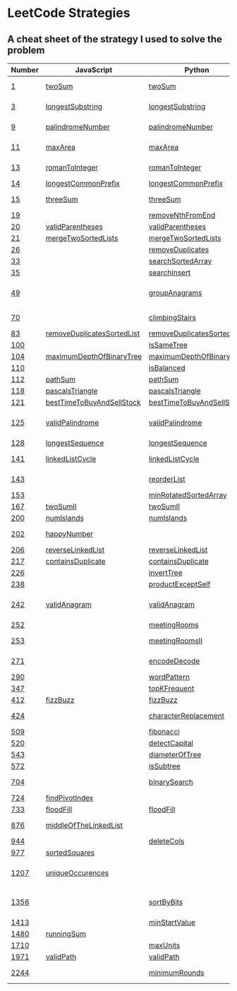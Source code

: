 # LeetCode Strategies

## A cheat sheet of the strategy I used to solve the problem

| Number                                                                                | JavaScript                                                    | Python                                                        | Strategy                          |
| ------------------------------------------------------------------------------------- | ------------------------------------------------------------- | ------------------------------------------------------------- | --------------------------------- |
| [1](https://leetcode.com/problems/two-sum/)                                           | [twoSum](./easy/1-twoSum.js)                                  | [twoSum](./easy/1-twoSum.py)                                  | Hashmap with complements          |
| [3](https://leetcode.com/problems/longest-substring-without-repeating-characters)     | [longestSubstring](./medium/3-longestSubstring.js)            | [longestSubstring](./medium/3-longestSubstring.py)            | Sliding window, set               |
| [9](https://leetcode.com/problems/palindrome-number/)                                 | [palindromeNumber](./easy/9-palindromeNumber.js)              | [palindromeNumber](./easy/9-palindromeNumber.py)              | For loop, math :(                 |
| [11](https://leetcode.com/problems/container-with-most-water/)                        | [maxArea](./medium/11-containerMostWater.js)                  | [maxArea](./medium/11-containerMostWater.py)                  | Sliding window, two pointers      |
| [13](https://leetcode.com/problems/roman-to-integer/)                                 | [romanToInteger](./easy/13-romanToInteger.js)                 | [romanToInteger](./easy/13-romanToInteger.py)                 | For loop, two pointers            |
| [14](https://leetcode.com/problems/longest-common-prefix/)                            | [longestCommonPrefix](./easy/14-longestCommonPrefix.js)       | [longestCommonPrefix](./easy/14-longestCommonPrefix.py)       | For loop                          |
| [15](https://leetcode.com/problems/3sum/)                                             | [threeSum](./medium/15-3Sum.js)                               | [threeSum](./medium/15-3Sum.py)                               | For loop, two pointers            |
| [19](https://leetcode.com/problems/remove-nth-node-from-end-of-list/)                 |                                                               | [removeNthFromEnd](./medium/19-removeNthFromEnd.py)           | Two pointers                      |
| [20](https://leetcode.com/problems/valid-parentheses/)                                | [validParentheses](./easy/20-validParentheses.js)             | [validParentheses](./easy/20-validParentheses.py)             | Stack                             |
| [21](https://leetcode.com/problems/merge-two-sorted-lists/)                           | [mergeTwoSortedLists](./easy/21-mergeTwoLists.js)             | [mergeTwoSortedLists](./easy/21-mergeTwoLists.py)             | Linked list                       |
| [26](https://leetcode.com/problems/remove-duplicates-from-sorted-array/)              |                                                               | [removeDuplicates](./easy/26-removeDuplicates.py)             | Two pointers                      |
| [33](https://leetcode.com/problems/search-in-rotated-sorted-array/)                   |                                                               | [searchSortedArray](./medium/33-searchSortedArray.py)         | Binary search                     |
| [35](https://leetcode.com/problems/search-insert-position/)                           |                                                               | [searchInsert](./easy/35-searchInsert.py)                     | Binary search                     |
| [49](https://leetcode.com/problems/group-anagrams/)                                   |                                                               | [groupAnagrams](./medium/49-groupAnagrams.py)                 | Hashmap (defaultdict), ord        |
| [70](https://leetcode.com/problems/climbing-stairs/)                                  |                                                               | [climbingStairs](./easy/70-climbingStairs.py)                 | DP, memoization                   |
| [83](https://leetcode.com/problems/remove-duplicates-from-sorted-list/)               | [removeDuplicatesSortedList](./easy/83-deleteDuplicates.js)   | [removeDuplicatesSortedList](./easy/83-deleteDuplicates.py)   | If/else                           |
| [100](https://leetcode.com/problems/same-tree/)                                       |                                                               | [isSameTree](./easy/100-isSameTree.py)                        | DFS Recursion                     |
| [104](https://leetcode.com/problems/maximum-depth-of-binary-tree/)                    | [maximumDepthOfBinaryTree](./easy/104-maxDepth.js)            | [maximumDepthOfBinaryTree](./easy/104-maxDepth.py)            | DFS Recursion                     |
| [110](https://leetcode.com/problems/balanced-binary-tree/)                            |                                                               | [isBalanced](./easy/110-isBalanced.py)                        | DFS Recursion                     |
| [112](https://leetcode.com/problems/path-sum/)                                        | [pathSum](./easy/112-pathSum.js)                              | [pathSum](./easy/112-pathSum.py)                              | DFS Recursion                     |
| [118](https://leetcode.com/problems/pascals-triangle/)                                | [pascalsTriangle](./easy/118-pascalsTriangle.js)              | [pascalsTriangle](./easy/118-pascalsTriangle.py)              | For loop                          |
| [121](https://leetcode.com/problems/best-time-to-buy-and-sell-stock/)                 | [bestTimeToBuyAndSellStock](./easy/121-maxProfit.js)          | [bestTimeToBuyAndSellStock](./easy/121-maxProfit.py)          | Sliding window                    |
| [125](https://leetcode.com/problems/valid-palindrome/)                                | [validPalindrome](./easy/125-validPalindrome.js)              | [validPalindrome](./easy/125-validPalindrome.py)              | Regex (filter), ord, two pointers |
| [128](https://leetcode.com/problems/longest-consecutive-sequence/)                    | [longestSequence](./medium/128-longestConsecutiveSequence.js) | [longestSequence](./medium/128-longestConsecutiveSequence.py) | Set                               |
| [141](https://leetcode.com/problems/linked-list-cycle/)                               | [linkedListCycle](./easy/141-hasCycle.js)                     | [linkedListCycle](./easy/141-hasCycle.py)                     | Fast and slow pointers            |
| [143](https://leetcode.com/problems/reorder-list/)                                    |                                                               | [reorderList](./medium/143-reorderList.py)                    | Two pointers, fast and slow       |
| [153](https://leetcode.com/problems/find-minimum-in-rotated-sorted-array/)            |                                                               | [minRotatedSortedArray](./medium/153-findMin.py)              | Binary search                     |
| [167](https://leetcode.com/problems/two-sum-ii-input-array-is-sorted/)                | [twoSumII](./medium/167-twoSumII.js)                          | [twoSumII](./medium/167-twoSumII.py)                          | Two pointers                      |
| [200](https://leetcode.com/problems/number-of-islands/)                               | [numIslands](./medium/200-numIslands.js)                      | [numIslands](./medium/200-numIslands.py)                      | Graph                             |
| [202](https://leetcode.com/problems/happy-number/)                                    | [happyNumber](./easy/202-isHappy.js)                          |                                                               | Fast and slow pointers            |
| [206](https://leetcode.com/problems/reverse-linked-list/)                             | [reverseLinkedList](./easy/206-reverseLinkedList.js)          | [reverseLinkedList](./easy/206-reverseLinkedList.py)          | Linked list                       |
| [217](https://leetcode.com/problems/contains-duplicate/)                              | [containsDuplicate](./easy/217-containsDuplicate.js)          | [containsDuplicate](./easy/217-containsDuplicate.py)          | Hashmap                           |
| [226](https://leetcode.com/problems/invert-binary-tree/)                              |                                                               | [invertTree](./easy/226-invertTree.py)                        | DFS Recursion                     |
| [238](https://leetcode.com/problems/product-of-array-except-self/)                    |                                                               | [productExceptSelf](./medium/238-productExceptSelf.py)        | Prefix, Postfix                   |
| [242](https://leetcode.com/problems/valid-anagram/)                                   | [validAnagram](./easy/242-validAnagram.js)                    | [validAnagram](./easy/242-validAnagram.py)                    | Hashmap frequency counter         |
| [252](https://leetcode.com/problems/meeting-rooms/)                                   |                                                               | [meetingRooms](./easy/252-meetingRooms.py)                    | Sort                              |
| [253](https://leetcode.com/problems/meeting-rooms-ii/)                                |                                                               | [meetingRoomsII](./medium/253-meetingRoomsII.py)              | Sort(ed), two pointers            |
| [271](https://leetcode.com/problems/encode-and-decode-strings/)                       |                                                               | [encodeDecode](./medium/271-encodeDecode.py)                  | Two pointers (for int)            |
| [290](https://leetcode.com/problems/word-pattern/)                                    |                                                               | [wordPattern](./easy/290-wordPattern.py)                      | Hashmap, zip                      |
| [347](https://leetcode.com/problems/top-k-frequent-elements/)                         |                                                               | [topKFrequent](./medium/347-topKFrequent.py)                  | Bucket sort                       |
| [412](https://leetcode.com/problems/fizz-buzz/)                                       | [fizzBuzz](./easy/412-fizzBuzz.js)                            | [fizzBuzz](./easy/412-fizzBuzz.py)                            | If/else                           |
| [424](https://leetcode.com/problems/longest-repeating-character-replacement/)         |                                                               | [characterReplacement](./medium/424-characterReplacement.py)  | Sliding window, hashmap           |
| [509](https://leetcode.com/problems/fibonacci-number/)                                |                                                               | [fibonacci](./easy/509-fibonacci.py)                          | Fibonacci                         |
| [520](https://leetcode.com/problems/detect-capital/)                                  |                                                               | [detectCapital](./easy/520-detectCapital.py)                  |                                   |
| [543](https://leetcode.com/problems/diameter-of-binary-tree/)                         |                                                               | [diameterOfTree](./easy/543-diameterOfTree.py)                | DFS Recursion                     |
| [572](https://leetcode.com/problems/subtree-of-another-tree/)                         |                                                               | [isSubtree](./easy/572-isSubtree.py)                          | DFS Recursion                     |
| [704](https://leetcode.com/problems/binary-search/)                                   |                                                               | [binarySearch](./easy/704-binarySearch.py)                    | Binary search, if/else            |
| [724](https://leetcode.com/problems/find-pivot-index/)                                | [findPivotIndex](./easy/724-findPivotIndex.js)                |                                                               | For loop, if/else                 |
| [733](https://leetcode.com/problems/flood-fill/)                                      | [floodFill](./easy/733-floodFill.js)                          | [floodFill](./easy/733-floodFill.py)                          | DFS Recursion                     |
| [876](https://leetcode.com/problems/middle-of-the-linked-list/)                       | [middleOfTheLinkedList](./easy/876-middleNode.js)             |                                                               | Fast and slow pointers            |
| [944](https://leetcode.com/problems/delete-columns-to-make-sorted/)                   |                                                               | [deleteCols](./easy/944-deleteCols.py)                        | Ord                               |
| [977](https://leetcode.com/problems/squares-of-a-sorted-array/)                       | [sortedSquares](./easy/977-squaresOfASortedArray.js)          |                                                               | Two pointers                      |
| [1207](https://leetcode.com/problems/unique-number-of-occurrences/)                   | [uniqueOccurences](./easy/1207-uniqueNumberOfOccurences.js)   |                                                               | Hashmap frequency counter, set    |
| [1356](https://leetcode.com/problems/sort-integers-by-the-number-of-1-bits/)          |                                                               | [sortByBits](./easy/1356-sortByBits.py)                       | List comprehension, bits          |
| [1413](https://leetcode.com/problems/minimum-value-to-get-positive-step-by-step-sum/) |                                                               | [minStartValue](./easy/1413-minStartValue.py)                 | Prefix                            |
| [1480](https://leetcode.com/problems/running-sum-of-1d-array/)                        | [runningSum](./easy/1480-runningSum.js)                       |                                                               | For loop                          |
| [1710](https://leetcode.com/problems/maximum-units-on-a-truck/)                       |                                                               | [maxUnits](./easy/1710-maxUnits.py)                           | Greedy                            |
| [1971](https://leetcode.com/problems/find-if-path-exists-in-graph/)                   | [validPath](./easy/1971-validPath.js)                         | [validPath](./easy/1971-validPath.py)                         | Graph, DFS                        |
| [2244](https://leetcode.com/problems/minimum-rounds-to-complete-all-tasks/)           |                                                               | [minimumRounds](./medium/2244-minimumRounds.py)               | Hashmap, math :(                  |
